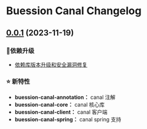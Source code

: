  Buession Canal Changelog
===========================


## [0.0.1](https://github.com/buession/buession-canal/releases/tag/v0.0.1) (2023-11-19)

### 🔨依赖升级

- [依赖库版本升级和安全漏洞修复](https://github.com/buession/buession-parent/releases/tag/v2.3.1)


### ⭐ 新特性

- **buession-canal-annotation：** canal 注解
- **buession-canal-core：** canal 核心库
- **buession-canal-client：** canal 客户端
- **buession-canal-spring：** canal spring 支持